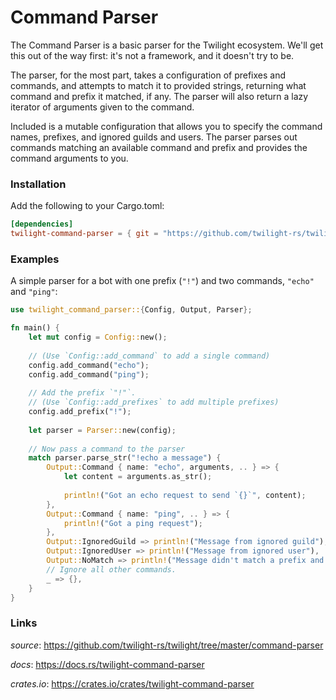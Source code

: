 # Command Parser

The Command Parser is a basic parser for the Twilight ecosystem. We'll get this out
of the way first: it's not a framework, and it doesn't try to be.

The parser, for the most part, takes a configuration of prefixes and commands,
and attempts to match it to provided strings, returning what command and prefix
it matched, if any. The parser will also return a lazy iterator of arguments
given to the command.

Included is a mutable configuration that allows you to specify the command
names, prefixes, and ignored guilds and users. The parser parses out commands
matching an available command and prefix and provides the command arguments to
you.

### Installation

Add the following to your Cargo.toml:

```toml
[dependencies]
twilight-command-parser = { git = "https://github.com/twilight-rs/twilight" }
```

### Examples

A simple parser for a bot with one prefix (`"!"`) and two commands, `"echo"`
and `"ping"`:

```rust
use twilight_command_parser::{Config, Output, Parser};

fn main() {
    let mut config = Config::new();
    
    // (Use `Config::add_command` to add a single command)
    config.add_command("echo");
    config.add_command("ping");
    
    // Add the prefix `"!"`.
    // (Use `Config::add_prefixes` to add multiple prefixes)
    config.add_prefix("!");
    
    let parser = Parser::new(config);
    
    // Now pass a command to the parser
    match parser.parse_str("!echo a message") {
        Output::Command { name: "echo", arguments, .. } => {
            let content = arguments.as_str();
    
            println!("Got an echo request to send `{}`", content);
        },
        Output::Command { name: "ping", .. } => {
            println!("Got a ping request");
        },
        Output::IgnoredGuild => println!("Message from ignored guild"),
        Output::IgnoredUser => println!("Message from ignored user"),
        Output::NoMatch => println!("Message didn't match a prefix and command"),
        // Ignore all other commands.
        _ => {},
    }
}
```

### Links

*source*: <https://github.com/twilight-rs/twilight/tree/master/command-parser>

*docs*: <https://docs.rs/twilight-command-parser>

*crates.io*: <https://crates.io/crates/twilight-command-parser>
